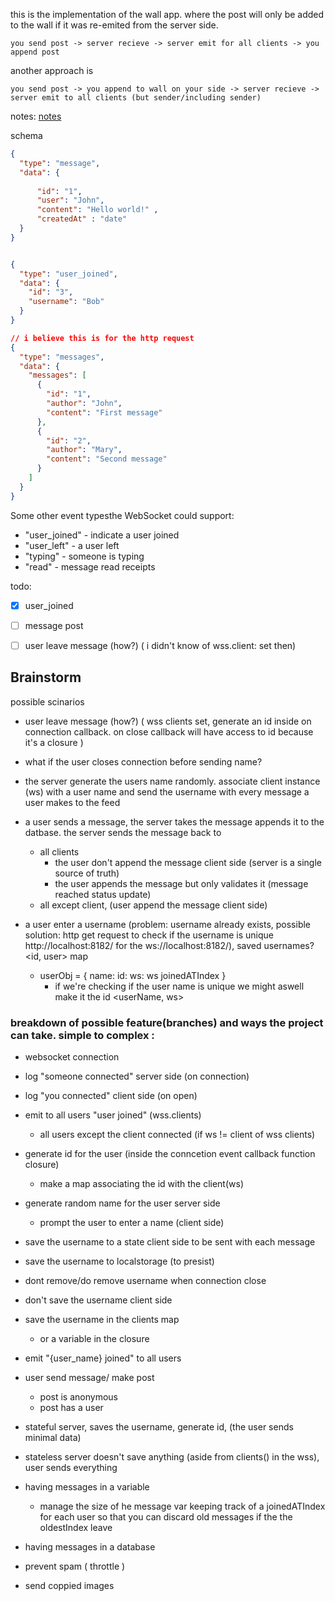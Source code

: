this is the implementation of the wall app. where the post will only be added to the wall if it was re-emited from the server side.
```
you send post -> server recieve -> server emit for all clients -> you append post
```
another approach is

```
you send post -> you append to wall on your side -> server recieve -> server emit to all clients (but sender/including sender)
```
notes: [notes](https://drive.google.com/file/d/1Y1qc4YFPY4KxvpFR6t7F2PdIzD2Ycz82/view?usp=sharing)

schema
```json
{
  "type": "message", 
  "data": {
    
      "id": "1", 
      "user": "John", 
      "content": "Hello world!" ,
      "createdAt" : "date"
  } 
} 


{
  "type": "user_joined", 
  "data": {
    "id": "3",
    "username": "Bob" 
  } 
} 

// i believe this is for the http request
{
  "type": "messages", 
  "data": {
    "messages": [
      {
        "id": "1", 
        "author": "John", 
        "content": "First message" 
      }, 
      {
        "id": "2", 
        "author": "Mary", 
        "content": "Second message"      
      } 
    ] 
  } 
} 

```


Some other event typesthe WebSocket could support:

- "user_joined" - indicate a user joined 
- "user_left" - a user left
- "typing" - someone is typing 
- "read" - message read receipts

todo:
- [x] user_joined 
- [ ] message post 
- [ ] user leave message (how?) ( i didn't know of wss.client: set then)

  
## Brainstorm 
possible scinarios
- user leave message (how?) ( wss clients set, generate an id inside on connection callback. on close callback will have access to id because it's a closure )
- what if the user closes connection before sending name?
- the server generate the users name randomly. associate client instance (ws) with a user name and send the username with every message a user makes to the feed
- a user sends a message, the server takes the message appends it to the datbase. the server sends the message back to 
  - all clients 
    - the user don't append the message client side (server is a single source of truth)
    - the user appends the message but only validates it (message reached status update)
  - all except client, (user append the message client side)

- a user enter a username (problem: username already exists, possible solution: http get request to check if the username is unique http://localhost:8182/ for the ws://localhost:8182/), saved usernames? <id, user> map
  - userObj = {
    name:
    id: 
    ws: ws
    joinedATIndex
  }
    - if we're checking if the user name is unique we might aswell make it the id <userName, ws>


### breakdown of possible feature(branches) and ways the project can take. simple to complex :
- websocket connection
- log "someone connected" server side (on connection)
- log "you connected" client side (on open)
- emit to all users "user joined"  (wss.clients)
  - all users except the client connected (if ws != client of wss clients)
- generate id for the user (inside the conncetion event callback function closure)
  - make a map associating the id with the client(ws)

- generate random name for the user server side
  - prompt the user to enter a name (client side)


- save the username to a state client side to be sent with each message
- save the username to localstorage (to presist)
- dont remove/do remove username when connection close
  

- don't save the username client side 
- save the username in the clients map 
    - or a variable in the closure

- emit "{user_name} joined" to all users

- user send message/ make post
  - post is anonymous 
  - post has a user

- stateful server, saves the username, generate id, (the user sends minimal data)
- stateless server doesn't save anything (aside from clients() in the wss), user sends everything

- having messages in a variable
  - manage the size of he message var keeping track of a joinedATIndex for each user so that you can discard old messages if the the oldestIndex leave
- having messages in a database

- prevent spam ( throttle )

- send coppied images


